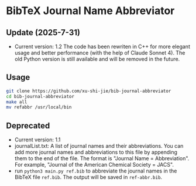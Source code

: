 # BibTeX Journal Name Abbreviator

## Update (2025-7-31)
- Current version: 1.2
The code has been rewriten in C++ for more elegant usage and better performance (with the help of Claude Sonnet 4). The old Python version is still available and will be removed in the future.

## Usage

```bash
git clone https://github.com/xu-shi-jie/bib-journal-abbreviator
cd bib-journal-abbreviator
make all
mv refabbr /usr/local/bin
```

## Deprecated
- Current version: 1.1
- journalList.txt: A list of journal names and their abbreviations. You can add more journal names and abbreviations to this file by appending them to the end of the file. The format is "Journal Name = Abbreviation". For example, "Journal of the American Chemical Society = JACS".
- run `python3 main.py ref.bib` to abbreviate the journal names in the BibTeX file `ref.bib`. The output will be saved in `ref-abbr.bib`.

